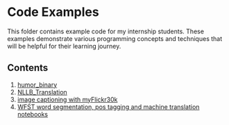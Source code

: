 # Code Examples

This folder contains example code for my internship students. These examples demonstrate various programming concepts and techniques that will be helpful for their learning journey.

## Contents

1. [humor_binary](https://github.com/ye-kyaw-thu/LU_Lab_Intern3_2025/tree/main/code_examples/humor_binary)
2. [NLLB_Translation](https://github.com/ye-kyaw-thu/LU_Lab_Intern3_2025/tree/main/code_examples/NLLB_Translation)
3. [image captioning with myFlickr30k](https://github.com/ye-kyaw-thu/myFlickr30k)  
4. [WFST word segmentation, pos tagging and machine translation notebooks](https://github.com/ye-kyaw-thu/wfst_nlp_tutorials)  
